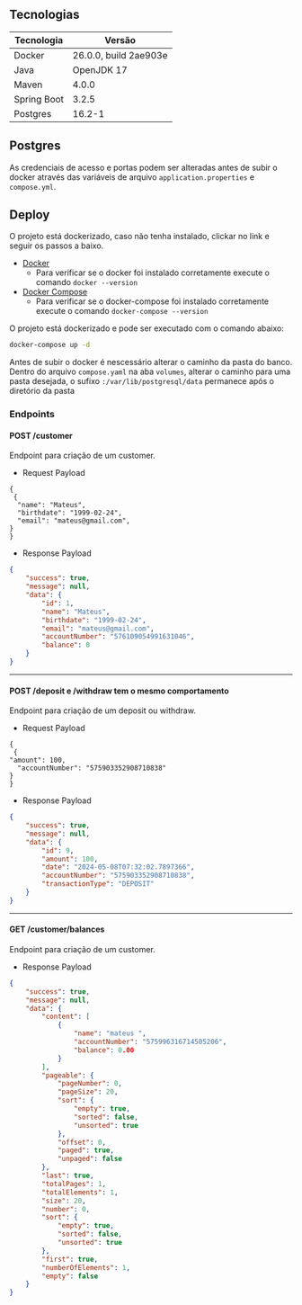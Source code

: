 ## Tecnologias

| Tecnologia  | Versão                |
|-------------|-----------------------|
| Docker      | 26.0.0, build 2ae903e |
| Java        | OpenJDK 17            |
| Maven       | 4.0.0                 |
| Spring Boot | 3.2.5                 |
| Postgres    | 16.2-1                |

## Postgres
As credenciais de acesso e portas podem ser alteradas antes de subir o docker através das variáveis de arquivo
`application.properties` e `compose.yml`.


## Deploy
O projeto está dockerizado, caso não tenha instalado, clickar no link e seguir os passos a baixo.

* [Docker](https://docs.docker.com/desktop/)
  * Para verificar se o docker foi instalado corretamente execute o comando `docker --version`
* [Docker Compose](https://docs.docker.com/compose/install/)
  * Para verificar se o docker-compose foi instalado corretamente execute o comando `docker-compose --version`

O projeto está dockerizado e pode ser executado com o comando abaixo:

```bash
docker-compose up -d
```
Antes de subir o docker é nescessário alterar o caminho da pasta do banco. Dentro do arquivo `compose.yaml` na aba `volumes`, alterar o caminho para uma pasta desejada, o sufixo `:/var/lib/postgresql/data` permanece após o diretório da pasta

### Endpoints

#### POST /customer

Endpoint para criação de um customer.

- Request Payload

```
{
 {
  "name": "Mateus",
  "birthdate": "1999-02-24",
  "email": "mateus@gmail.com",
}
}

```
- Response Payload

```json
{
    "success": true,
    "message": null,
    "data": {
        "id": 1,
        "name": "Mateus",
        "birthdate": "1999-02-24",
        "email": "mateus@gmail.com",
        "accountNumber": "576109054991631046",
        "balance": 0
    }
}
```

----------------------------------------------------------------------------

#### POST /deposit e /withdraw tem o mesmo comportamento

Endpoint para criação de um deposit ou withdraw.

- Request Payload

```
{
 {
"amount": 100,
  "accountNumber": "575903352908710838"
}
}

```
- Response Payload

```json
{
    "success": true,
    "message": null,
    "data": {
        "id": 9,
        "amount": 100,
        "date": "2024-05-08T07:32:02.7897366",
        "accountNumber": "575903352908710838",
        "transactionType": "DEPOSIT"
    }
}
```

----------------------------------------------------------------------------

#### GET /customer/balances

Endpoint para criação de um customer.

- Response Payload

```json
{
    "success": true,
    "message": null,
    "data": {
        "content": [
            {
                "name": "mateus ",
                "accountNumber": "575996316714505206",
                "balance": 0.00
            }   
        ],
        "pageable": {
            "pageNumber": 0,
            "pageSize": 20,
            "sort": {
                "empty": true,
                "sorted": false,
                "unsorted": true
            },
            "offset": 0,
            "paged": true,
            "unpaged": false
        },
        "last": true,
        "totalPages": 1,
        "totalElements": 1,
        "size": 20,
        "number": 0,
        "sort": {
            "empty": true,
            "sorted": false,
            "unsorted": true
        },
        "first": true,
        "numberOfElements": 1,
        "empty": false
    }
}
```

